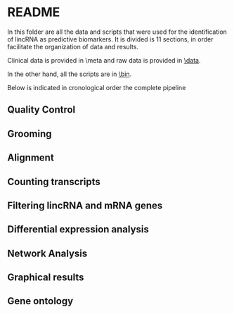 # README

In this folder are all the data and scripts that were used for the identification of lincRNA as predictive biomarkers. It is divided is 11 sections, in order facilitate the organization of data and results.

Clinical data is provided in \meta and raw data is provided in [\data](https://github.com/LauraMCE/lncRNA_BC/tree/master/Transcriptome/data).

In the other hand, all the scripts are in [\bin](https://github.com/LauraMCE/lncRNA_BC/tree/master/Transcriptome/bin).

Below is indicated in cronological order the complete pipeline

## Quality Control

## Grooming

## Alignment

## Counting transcripts

## Filtering lincRNA and mRNA genes

## Differential expression analysis

## Network Analysis

## Graphical results

## Gene ontology
